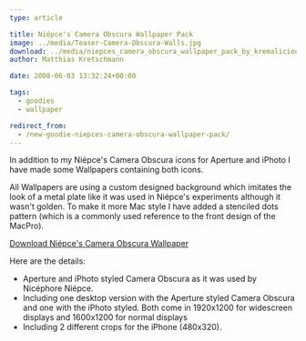 ```yaml
---
type: article

title: Niépce's Camera Obscura Wallpaper Pack
image: ../media/Teaser-Camera-Obscura-Walls.jpg
download: ../media/niepces_camera_obscura_wallpaper_pack_by_kremalicious.zip
author: Matthias Kretschmann

date: 2008-06-03 13:32:24+00:00

tags:
  - goodies
  - wallpaper

redirect_from:
  - /new-goodie-niepces-camera-obscura-wallpaper-pack/
---
```


In addition to my Niépce's Camera Obscura icons for Aperture and iPhoto I have made some Wallpapers containing both icons.

All Wallpapers are using a custom designed background which imitates the look of a metal plate like it was used in Niépce's experiments although it wasn't golden. To make it more Mac style I have added a stenciled dots pattern (which is a commonly used reference to the front design of the MacPro).

<p class="content-download">
    <a class="icon-download" href="../media/niepces_camera_obscura_wallpaper_pack_by_kremalicious.zip">Download Niépce's Camera Obscura Wallpaper</a>
</p>

Here are the details:

- Aperture and iPhoto styled Camera Obscura as it was used by Nicéphore Niépce.
- Including one desktop version with the Aperture styled Camera Obscura and one with the iPhoto styled. Both come in 1920x1200 for widescreen displays and 1600x1200 for normal displays
- Including 2 different crops for the iPhone (480x320).
